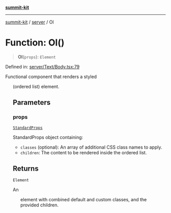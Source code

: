 [**summit-kit**](../../README.md)

***

[summit-kit](../../modules.md) / [server](../README.md) / Ol

# Function: Ol()

> **Ol**(`props`): `Element`

Defined in: [server/Text/Body.tsx:79](https://github.com/andrewgremlich/summit-kit/blob/aa2be78d740324e5b3ff93911408340830848b2a/src/react/server/Text/Body.tsx#L79)

Functional component that renders a styled <ol> (ordered list) element.

## Parameters

### props

[`StandardProps`](../type-aliases/StandardProps.md)

StandardProps object containing:
  - `classes` (optional): An array of additional CSS class names to apply.
  - `children`: The content to be rendered inside the ordered list.

## Returns

`Element`

An <ol> element with combined default and custom classes, and the provided children.
